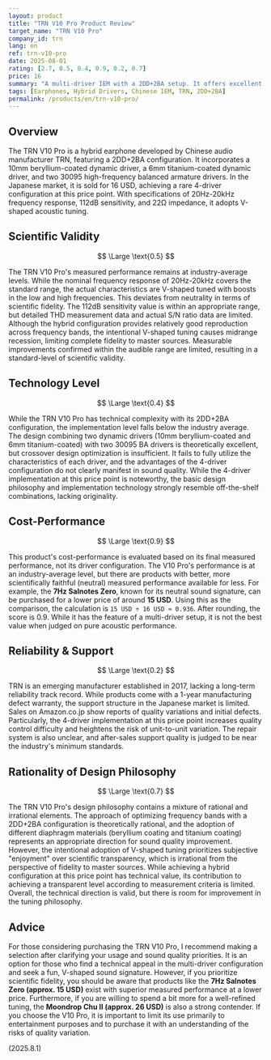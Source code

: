 ```yaml
---
layout: product
title: "TRN V10 Pro Product Review"
target_name: "TRN V10 Pro"
company_id: trn
lang: en
ref: trn-v10-pro
date: 2025-08-01
rating: [2.7, 0.5, 0.4, 0.9, 0.2, 0.7]
price: 16
summary: "A multi-driver IEM with a 2DD+2BA setup. It offers excellent cost-performance, but its scientific fidelity is limited by V-shaped tuning, and cheaper, better-performing alternatives exist."
tags: [Earphones, Hybrid Drivers, Chinese IEM, TRN, 2DD+2BA]
permalink: /products/en/trn-v10-pro/
---
```


## Overview

The TRN V10 Pro is a hybrid earphone developed by Chinese audio manufacturer TRN, featuring a 2DD+2BA configuration. It incorporates a 10mm beryllium-coated dynamic driver, a 6mm titanium-coated dynamic driver, and two 30095 high-frequency balanced armature drivers. In the Japanese market, it is sold for 16 USD, achieving a rare 4-driver configuration at this price point. With specifications of 20Hz-20kHz frequency response, 112dB sensitivity, and 22Ω impedance, it adopts V-shaped acoustic tuning.

## Scientific Validity

$$ \Large \text{0.5} $$

The TRN V10 Pro's measured performance remains at industry-average levels. While the nominal frequency response of 20Hz-20kHz covers the standard range, the actual characteristics are V-shaped tuned with boosts in the low and high frequencies. This deviates from neutrality in terms of scientific fidelity. The 112dB sensitivity value is within an appropriate range, but detailed THD measurement data and actual S/N ratio data are limited. Although the hybrid configuration provides relatively good reproduction across frequency bands, the intentional V-shaped tuning causes midrange recession, limiting complete fidelity to master sources. Measurable improvements confirmed within the audible range are limited, resulting in a standard-level of scientific validity.

## Technology Level

$$ \Large \text{0.4} $$

While the TRN V10 Pro has technical complexity with its 2DD+2BA configuration, the implementation level falls below the industry average. The design combining two dynamic drivers (10mm beryllium-coated and 6mm titanium-coated) with two 30095 BA drivers is theoretically excellent, but crossover design optimization is insufficient. It fails to fully utilize the characteristics of each driver, and the advantages of the 4-driver configuration do not clearly manifest in sound quality. While the 4-driver implementation at this price point is noteworthy, the basic design philosophy and implementation technology strongly resemble off-the-shelf combinations, lacking originality.

## Cost-Performance

$$ \Large \text{0.9} $$

This product's cost-performance is evaluated based on its final measured performance, not its driver configuration. The V10 Pro's performance is at an industry-average level, but there are products with better, more scientifically faithful (neutral) measured performance available for less. For example, the **7Hz Salnotes Zero**, known for its neutral sound signature, can be purchased for a lower price of around **15 USD**. Using this as the comparison, the calculation is `15 USD ÷ 16 USD ≈ 0.936`. After rounding, the score is 0.9. While it has the feature of a multi-driver setup, it is not the best value when judged on pure acoustic performance.

## Reliability & Support

$$ \Large \text{0.2} $$

TRN is an emerging manufacturer established in 2017, lacking a long-term reliability track record. While products come with a 1-year manufacturing defect warranty, the support structure in the Japanese market is limited. Sales on Amazon.co.jp show reports of quality variations and initial defects. Particularly, the 4-driver implementation at this price point increases quality control difficulty and heightens the risk of unit-to-unit variation. The repair system is also unclear, and after-sales support quality is judged to be near the industry's minimum standards.

## Rationality of Design Philosophy

$$ \Large \text{0.7} $$

The TRN V10 Pro's design philosophy contains a mixture of rational and irrational elements. The approach of optimizing frequency bands with a 2DD+2BA configuration is theoretically rational, and the adoption of different diaphragm materials (beryllium coating and titanium coating) represents an appropriate direction for sound quality improvement. However, the intentional adoption of V-shaped tuning prioritizes subjective "enjoyment" over scientific transparency, which is irrational from the perspective of fidelity to master sources. While achieving a hybrid configuration at this price point has technical value, its contribution to achieving a transparent level according to measurement criteria is limited. Overall, the technical direction is valid, but there is room for improvement in the tuning philosophy.

## Advice

For those considering purchasing the TRN V10 Pro, I recommend making a selection after clarifying your usage and sound quality priorities. It is an option for those who find a technical appeal in the multi-driver configuration and seek a fun, V-shaped sound signature. However, if you prioritize scientific fidelity, you should be aware that products like the **7Hz Salnotes Zero (approx. 15 USD)** exist with superior measured performance at a lower price. Furthermore, if you are willing to spend a bit more for a well-refined tuning, the **Moondrop Chu II (approx. 26 USD)** is also a strong contender. If you choose the V10 Pro, it is important to limit its use primarily to entertainment purposes and to purchase it with an understanding of the risks of quality variation.

(2025.8.1)
